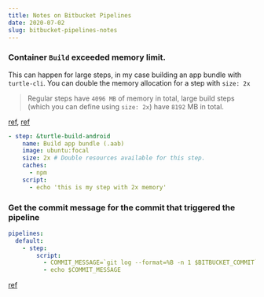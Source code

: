 ```yaml
---
title: Notes on Bitbucket Pipelines
date: 2020-07-02
slug: bitbucket-pipelines-notes
---
```


### Container `Build` exceeded memory limit.

This can happen for large steps, in my case building an app bundle with `turtle-cli`. You can double the memory allocation for a step with `size: 2x`

> Regular steps have `4096 MB` of memory in total, large build steps (which you can define using `size: 2x`) have `8192` MB in total.

[ref](https://support.atlassian.com/bitbucket-cloud/docs/use-services-and-databases-in-bitbucket-pipelines/),
[ref](https://support.atlassian.com/bitbucket-cloud/docs/configure-bitbucket-pipelinesyml/#Configurebitbucket-pipelines.yml-ci_size)

```yaml
- step: &turtle-build-android
    name: Build app bundle (.aab)
    image: ubuntu:focal
    size: 2x # Double resources available for this step.
    caches:
      - npm
    script:
      - echo 'this is my step with 2x memory'
```

### Get the commit message for the commit that triggered the pipeline

```yaml
pipelines:
  default:
    - step:
        script:
          - COMMIT_MESSAGE=`git log --format=%B -n 1 $BITBUCKET_COMMIT`
          - echo $COMMIT_MESSAGE
```

[ref](https://community.atlassian.com/t5/Bitbucket-Pipelines-questions/Commit-message/qaq-p/1202595)
